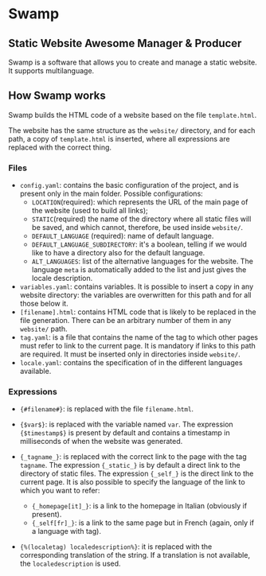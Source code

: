 # Swamp

## Static Website Awesome Manager & Producer

Swamp is a software that allows you to create and manage a static website. It supports multilanguage.

## How Swamp works

Swamp builds the HTML code of a website based on the file `template.html`.

The website has the same structure as the `website/` directory, and for each path, a copy of `template.html` is inserted, where all expressions are replaced with the correct thing.

### Files

* `config.yaml`: contains the basic configuration of the project, and is present only in the main folder. Possible configurations:
  - `LOCATION`(required): which represents the URL of the main page of the website (used to build all links);
  - `STATIC`(required) the name of the directory where all static files will be saved, and which cannot, therefore, be used inside `website/`.
  - `DEFAULT_LANGUAGE` (required): name of default language.
  - `DEFAULT_LANGUAGE_SUBDIRECTORY`: it's a boolean, telling if we would like to have a directory also for the default language.
  - `ALT_LANGUAGES`: list of the alternative languages for the website. The language `meta` is automatically added to the list and just gives the locale description.
* `variables.yaml`: contains variables. It is possible to insert a copy in any website directory: the variables are overwritten for this path and for all those below it.
* `[filename].html`: contains HTML code that is likely to be replaced in the file generation. There can be an arbitrary number of them in any `website/` path.
* `tag.yaml`: is a file that contains the name of the tag to which other pages must refer to link to the current page. It is mandatory if links to this path are required. It must be inserted only in directories inside `website/`.
* `locale.yaml`: contains the specification of in the different languages available.

### Expressions

* `{#filename#}`: is replaced with the file `filename.html`.
* `{$var$}`: is replaced with the variable named `var`. The expression `{$timestamp$}` is present by default and contains a timestamp in milliseconds of when the website was generated.
* `{_tagname_}`: is replaced with the correct link to the page with the tag `tagname`. The expression `{_static_}` is by default a direct link to the directory of static files. The expression `{_self_}` is the direct link to the current page.
It is also possible to specify the language of the link to which you want to refer:

  * `{_homepage[it]_}`: is a link to the homepage in Italian (obviously if present).
  * `{_self[fr]_}`: is a link to the same page but in French (again, only if a language with tag).
* `{%(localetag) localedescription%}`: it is replaced with the corresponding translation of the string. If a translation is not available, the `localedescription` is used.


